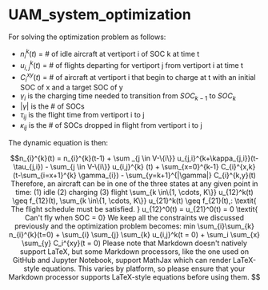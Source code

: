 # UAM_system_optimization

For solving the optimization problem as follows:

- $n_{i}^{k}(t)$ = \# of idle aircraft at vertiport i of SOC k at time t
- $u_{i,j}^{k}(t)$ = \# of flights departing for vertiport j from vertiport i at time t
- $C_{i}^{xy}(t)$ = \# of aircraft at vertiport i that begin to charge at t with an initial SOC of x and a target SOC of y
- $\gamma_{i}$ is the charging time needed to transition from $SOC_{k-1}$ to $SOC_{k}$
- $|\gamma|$ is the \# of SOCs 
- $\tau_{ij}$ is the flight time from vertiport i to j
- $\kappa_{ij}$ is the \# of SOCs dropped in flight from vertiport i to j

The dynamic equation is then:

```math
n_{i}^{k}(t) = n_{i}^{k}(t-1) + \sum _{j \in V-\{i\}} u_{j,i}^{k+\kappa_{j,i}}(t-\tau_{j,i}) - \sum_{j \in V-\{i\}} u_{i,j}^{k} (t) + \sum_{x=0}^{k-1} C_{i}^{x,k} (t-\sum_{i=x+1}^{k} \gamma_{i}) - \sum_{y=k+1}^{|\gamma|} C_{i}^{k,y}(t)

Therefore, an aircraft can be in one of the three states at any given point in time: (1) idle (2) charging (3) flight

\sum_{k \in\{1, \cdots, K\}} u_{12}^k(t) \geq f_{12}(t), \sum_{k \in\{1, \cdots, K\}} u_{21}^k(t) \geq f_{21}(t),: \textit{ The flight schedule must be satisfied. }

u_{12}^0(t) = u_{21}^0(t) = 0 \textit{  Can't fly when SOC = 0}

We keep all the constraints we discussed previously and the optimization problem becomes:

min \sum_{i}\sum_{k} n_{i}^{k}(t=0) + \sum_{i} \sum_{j} \sum_{k} u_{i,j}^k(t = 0) + \sum_i \sum_{x} \sum_{y} C_i^{xy}(t = 0)


Please note that Markdown doesn't natively support LaTeX, but some Markdown processors, like the one used on GitHub and Jupyter Notebook, support MathJax which can render LaTeX-style equations. This varies by platform, so please ensure that your Markdown processor supports LaTeX-style equations before using them.
